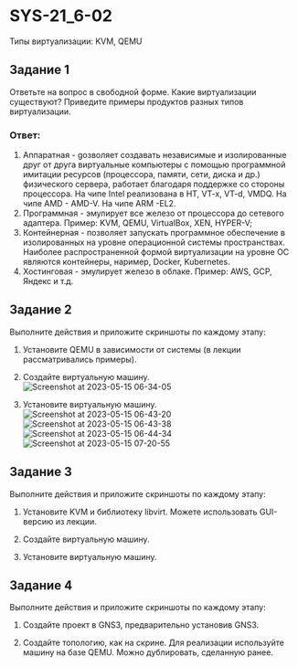 # SYS-21_6-02
Типы виртуализации: KVM, QEMU
## Задание 1
Ответьте на вопрос в свободной форме.
Какие виртуализации существуют? Приведите примеры продуктов разных типов виртуализации.
### Ответ:
1. Аппаратная - gозволяет создавать независимые и изолированные друг от друга виртуальные компьютеры с помощью программной имитации ресурсов (процессора, памяти, сети, диска и др.) физического сервера, работает благодаря поддержке со стороны процессора. На чипе Intel реализована в HT, VT-x, VT-d, VMDQ. На чипе AMD - AMD-V. На чипе ARM -EL2.
2. Программная - эмулирует все железо от процессора до сетевого адаптера. Пример: KVM, QEMU, VirtualBox, XEN, HYPER-V; 
3. Контейнерная - позволяет запускать программное обеспечение в изолированных на уровне операционной системы пространствах. Наиболее распространенной формой виртуализации на уровне ОС являются контейнеры, наример, Docker, Kubernetes.
4. Хостинговая - эмулирует железо в облаке. Пример: AWS, GCP, Яндекс и т.д.
## Задание 2
Выполните действия и приложите скриншоты по каждому этапу:
1. Установите QEMU в зависимости от системы (в лекции рассматривались примеры).

2. Создайте виртуальную машину.
![Screenshot at 2023-05-15 06-34-05](https://github.com/Roman-Teterevlev/SYS-21_6-02/assets/132853752/d408a2ae-a070-44e2-9d1e-980c198dde94) 
3. Установите виртуальную машину.
![Screenshot at 2023-05-15 06-43-20](https://github.com/Roman-Teterevlev/SYS-21_6-02/assets/132853752/0c3a4ae1-3f58-488e-9e10-782d08444c07)
![Screenshot at 2023-05-15 06-43-38](https://github.com/Roman-Teterevlev/SYS-21_6-02/assets/132853752/5fb7e5da-71f5-411a-b27f-9f0c0db704c2)
![Screenshot at 2023-05-15 06-44-34](https://github.com/Roman-Teterevlev/SYS-21_6-02/assets/132853752/f844d4e0-f160-46e8-be58-b3b8a8738e04)
![Screenshot at 2023-05-15 07-20-55](https://github.com/Roman-Teterevlev/SYS-21_6-02/assets/132853752/a0c29902-cd37-41c7-9769-035dbf65eb9a)
## Задание 3
Выполните действия и приложите скриншоты по каждому этапу:
1. Установите KVM и библиотеку libvirt. Можете использовать GUI-версию из лекции.

2. Создайте виртуальную машину.

3. Установите виртуальную машину.

## Задание 4
Выполните действия и приложите скриншоты по каждому этапу:
1. Создайте проект в GNS3, предварительно установив GNS3.

2. Создайте топологию, как на скрине. Для реализации используйте машину на базе QEMU. Можно дублировать, сделанную ранее.

